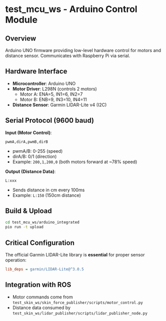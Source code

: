 # test_mcu_ws - Arduino Control Module

## Overview
Arduino UNO firmware providing low-level hardware control for motors and distance sensor. Communicates with Raspberry Pi via serial.

## Hardware Interface
- **Microcontroller**: Arduino UNO
- **Motor Driver**: L298N (controls 2 motors)
  - Motor A: ENA=5, IN1=6, IN2=7
  - Motor B: ENB=9, IN3=10, IN4=11
- **Distance Sensor**: Garmin LIDAR-Lite v4 (I2C)

## Serial Protocol (9600 baud)
**Input (Motor Control)**:
```
pwmA,dirA,pwmB,dirB
```
- pwmA/B: 0-255 (speed)
- dirA/B: 0/1 (direction)
- Example: `200,1,200,0` (both motors forward at ~78% speed)

**Output (Distance Data)**:
```
L:xxx
```
- Sends distance in cm every 100ms
- Example: `L:150` (150cm distance)

## Build & Upload
```bash
cd test_mcu_ws/arduino_integrated
pio run -t upload
```

## Critical Configuration
The official Garmin LIDAR-Lite library is **essential** for proper sensor operation:
```ini
lib_deps = garmin/LIDAR-Lite@^3.0.5
```

## Integration with ROS
- Motor commands come from `test_skin_ws/skin_force_publisher/scripts/motor_control.py`
- Distance data consumed by `test_skin_ws/lidar_publisher/scripts/lidar_publisher_node.py`